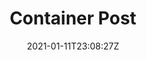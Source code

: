 ---
title: "Container Post"
date: 2021-01-11T23:08:27Z
draft: true
tags: [tag1, tag2]
image: "/image/blog-pic.png"
description: "A smalll description"
showDate: true    # to enable/disable showing dates
math: false              # to enable showing equations (katex)
chordsheet: true        # to add chordsheet styelsheet


---